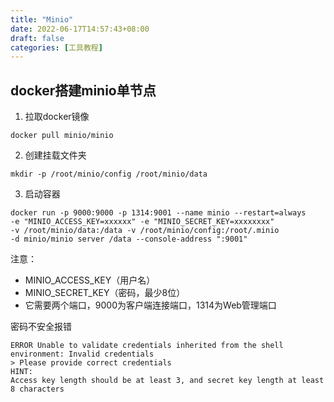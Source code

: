 ```yaml
---
title: "Minio"
date: 2022-06-17T14:57:43+08:00
draft: false
categories: [工具教程]
---
```

## docker搭建minio单节点

1. 拉取docker镜像
```text
docker pull minio/minio
```

2. 创建挂载文件夹
```text
mkdir -p /root/minio/config /root/minio/data
```

3. 启动容器

```text
docker run -p 9000:9000 -p 1314:9001 --name minio --restart=always 
-e "MINIO_ACCESS_KEY=xxxxxx" -e "MINIO_SECRET_KEY=xxxxxxxx" 
-v /root/minio/data:/data -v /root/minio/config:/root/.minio 
-d minio/minio server /data --console-address ":9001"
```

注意：
* MINIO_ACCESS_KEY（用户名）
* MINIO_SECRET_KEY（密码，最少8位） 
* 它需要两个端口，9000为客户端连接端口，1314为Web管理端口


密码不安全报错
```text
ERROR Unable to validate credentials inherited from the shell environment: Invalid credentials
> Please provide correct credentials
HINT:
Access key length should be at least 3, and secret key length at least 8 characters
```

